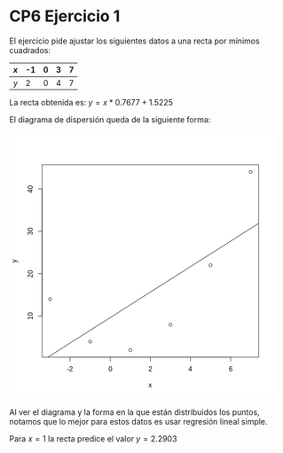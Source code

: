 # CP6 Ejercicio 1

El ejercicio pide ajustar los siguientes datos a una recta por mínimos cuadrados:

| $x$   | -1  | 0 | 3 | 7
| :---: | --- |---|---|---
| $y$   | 2   | 0 | 4 | 7


La recta obtenida es: $y = x * 0.7677 + 1.5225$

El diagrama de dispersión queda de la siguiente forma:

![Diagrama de Dispersión](disp_diagram.png "Diagrama de dispersión")

Al ver el diagrama y la forma en la que están distribuidos los puntos, notamos que lo mejor para estos datos es usar regresión lineal simple.

Para $x = 1$ la recta predice el valor $y = 2.2903$

